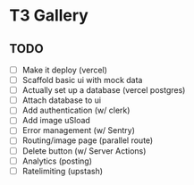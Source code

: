 # T3 Gallery

## TODO

- [ ] Make it deploy (vercel)
- [ ] Scaffold basic ui with mock data
- [ ] Actually set up a database (vercel postgres)
- [ ] Attach database to ui
- [ ] Add authentication (w/ clerk)
- [ ] Add image uSload
- [ ] Error management (w/ Sentry)
- [ ] Routing/image page (parallel route)
- [ ] Delete button (w/ Server Actions)
- [ ] Analytics (posting)
- [ ] Ratelimiting (upstash)
